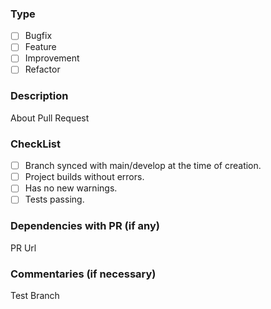 ### Type
* [ ] Bugfix
* [ ] Feature
* [ ] Improvement
* [ ] Refactor
### Description
About Pull Request

### CheckList

* [ ] Branch synced with main/develop at the time of creation.
* [ ] Project builds without errors.
* [ ] Has no new warnings.
* [ ] Tests passing.
### Dependencies with PR (if any)
PR Url

### Commentaries (if necessary)
Test Branch